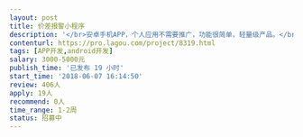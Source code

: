 ```yaml
---                
layout: post       
title: 价差报警小程序           
description: '</br>安卓手机APP，个人应用不需要推广，功能很简单，轻量级产品。</br>1.抓取数据</br>2.计算价差</br>3.超过预设值则响铃报警</br>'     
contenturl: https://pro.lagou.com/project/8319.html      
tags: [APP开发,android开发]            
salary: 3000-5000元          
publish_time: '已发布 19 小时'         
start_time: '2018-06-07 16:14:50'           
review: 406人                   
apply: 19人                   
recommend: 0人                   
time_range: 1-2周              
status: 招募中                  
---                 
```

